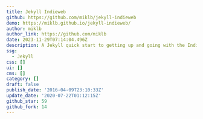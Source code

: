 ```yaml
---
title: Jekyll Indieweb
github: https://github.com/miklb/jekyll-indieweb
demo: https://miklb.github.io/jekyll-indieweb/
author: miklb
author_link: https://github.com/miklb
date: 2023-11-29T07:14:04.496Z
description: A Jekyll quick start to getting up and going with the IndieWeb
ssg:
  - Jekyll
css: []
ui: []
cms: []
category: []
draft: false
publish_date: '2016-04-09T23:10:33Z'
update_date: '2020-07-22T01:12:15Z'
github_star: 59
github_fork: 14
---
```

